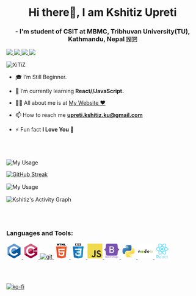 <h1 align="center">Hi there👋, I am Kshitiz Upreti</h1>
<h3 align="center">- I'm student of CSIT at MBMC, Tribhuvan University(TU), Kathmandu, Nepal 🇳🇵</h3>
<p>
  <a href="https://github.com/xitizupreti">
    <img src="https://img.shields.io/badge/github-%231DA1F2.svg?&style=for-the-badge&logo=github&logoColor=white" height="25">
  </a>
  <a href="https://www.twitter.com/kshitizupreti">
    <img src="https://img.shields.io/badge/twitter-%231DA1F2.svg?&style=for-the-badge&logo=twitter&logoColor=white" height=25>
  </a>
  <a href="https://www.linkedin.com/in/kshitizupreti">
    <img src="https://img.shields.io/badge/linkedin-%230077B5.svg?&style=for-the-badge&logo=linkedin&logoColor=white" height=25>
  </a> 
  <a href="https://www.instagram.com/kshitizupreti">
    <img src="https://img.shields.io/badge/instagram-%23E4405F.svg?&style=for-the-badge&logo=instagram&logoColor=white" height=25>
  </a>
</p>
<p align="left"> <img src="https://komarev.com/ghpvc/?username=xitizupreti&color=orange" alt="XiTiZ" /> </p> <!-- changed Username so started from 0. wtf -->

- 🎓 I’m Still Beginner.

- 🌱 I’m currently learning **React//JavaScript.**

- 👨‍💻 All about me is at [ My Website ❤](http://www.kshitizupreti.com.np)

- 📫 How to reach me **upreti.kshitiz.ku@gmail.com**

- ⚡ Fun fact **I Love You 🌹**
<br>
<br>
<p><img align="center" src="https://github-readme-stats.vercel.app/api/top-langs/?username=xitizupreti&layout=compact&theme=nightowl&hide_border=true" alt="My Usage" /></p>

[![GitHub Streak](http://github-readme-streak-stats.herokuapp.com?user=xitizupreti&theme=nightowl&hide_border=true)](https://git.io/streak-stats)
<p><img align="center" src="https://github-readme-stats.vercel.app/api?username=xitizupreti&show_icons=true&count_private=true&theme=radical" alt="My Usage" /></p>
<p><img align="center" src="https://activity-graph.herokuapp.com/graph?username=xitizupreti&theme=xcode" alt="Kshitiz's Activity Graph" /></p>
<br><br>

### Languages and Tools:

<p>  
    <a href="https://www.cprogramming.com/" target="_blank"> 
        <img src="https://raw.githubusercontent.com/devicons/devicon/master/icons/c/c-original.svg" alt="c" width="40" height="40"/> 
    </a> 
    <a href="https://www.w3schools.com/cpp/" target="_blank">
        <img src="https://raw.githubusercontent.com/devicons/devicon/master/icons/cplusplus/cplusplus-original.svg" alt="cplusplus" width="40" height="40"/> 
    </a>  
    <a href="https://git-scm.com/" target="_blank">
        <img src="https://www.vectorlogo.zone/logos/git-scm/git-scm-icon.svg" alt="git" width="40" height="40"/>
    </a>
    <a href="https://www.w3.org/html/" target="_blank">
        <img src="https://raw.githubusercontent.com/devicons/devicon/master/icons/html5/html5-original-wordmark.svg" alt="html5" width="40" height="40"/>
    </a> 
    <a href="https://www.w3schools.com/css/" target="_blank">
        <img src="https://raw.githubusercontent.com/devicons/devicon/master/icons/css3/css3-original-wordmark.svg" alt="css3" width="40" height="40"/>
    </a>
    <a href="https://developer.mozilla.org/en-US/docs/Web/JavaScript" target="_blank"> 
        <img src="https://raw.githubusercontent.com/devicons/devicon/master/icons/javascript/javascript-original.svg" alt="javascript" width="40" height="40"/> 
    </a>
  <a href="https://getbootstrap.com" target="_blank">
    <img src="https://raw.githubusercontent.com/devicons/devicon/master/icons/bootstrap/bootstrap-plain-wordmark.svg" alt="bootstrap" width="40" height="40"/> </a>
    <a href="https://www.python.org" target="_blank"> 
        <img src="https://raw.githubusercontent.com/devicons/devicon/master/icons/python/python-original.svg" alt="python" width="40" height="40"/> 
    </a>    
    <a href="https://nodejs.org" target="_blank"> 
        <img src="https://raw.githubusercontent.com/devicons/devicon/master/icons/nodejs/nodejs-original-wordmark.svg" alt="nodejs" width="40" height="40"/> 
    </a> 
    <a href="https://reactjs.org/" target="_blank"> 
        <img src="https://raw.githubusercontent.com/devicons/devicon/master/icons/react/react-original-wordmark.svg" alt="react" width="40" height="40"/> 
    </a> 
</p>
<br><br>

[![ko-fi](https://ko-fi.com/img/githubbutton_sm.svg)](https://ko-fi.com/D1D27A828)
